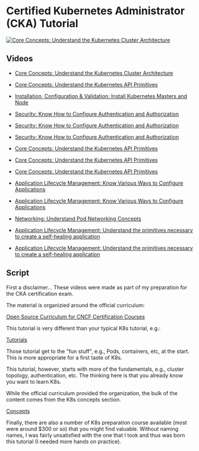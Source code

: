 # Certified Kubernetes Administrator (CKA) Tutorial

[![Core Concepts: Understand the Kubernetes Cluster Architecture](http://img.youtube.com/vi/VdkDxGsQhmY/0.jpg)](https://youtu.be/VdkDxGsQhmY)

## Videos

* [Core Concepts: Understand the Kubernetes Cluster Architecture](01-understand-the-kubernetes-cluster-architecture)

* [Core Concepts: Understand the Kubernetes API Primitives](02-understand-the-kubernetes-api-primitives)

* [Installation, Configuration & Validation: Install Kubernetes Masters and Node](03-install-kubernetes-masters-and-nodes)

* [Security: Know How to Configure Authentication and Authorization](04-know-how-to-configure-authentication-and-authorization)

* [Security: Know How to Configure Authentication and Authorization](05-know-how-to-configure-authentication-and-authorization)

* [Security: Know How to Configure Authentication and Authorization](06-know-how-to-configure-authentication-and-authorization)

* [Core Concepts: Understand the Kubernetes API Primitives](07-understand-the-kubernetes-api-primitives)

* [Core Concepts: Understand the Kubernetes API Primitives](08-understand-the-kubernetes-api-primitives)

* [Core Concepts: Understand the Kubernetes API Primitives](09-understand-the-kubernetes-api-primitives)

* [Application Lifecycle Management: Know Various Ways to Configure Applications](10-know-various-ways-to-configure-applications)

* [Application Lifecycle Management: Know Various Ways to Configure Applications](11-know-various-ways-to-configure-applications)

* [Networking: Understand Pod Networking Concepts](12-understand-pod-networking-concepts)

* [Application Lifecycle Management: Understand the primitives necessary to create a self-healing application](13-understand-self-healing-application)

* [Application Lifecycle Management: Understand the primitives necessary to create a self-healing application](14-understand-self-healing-application)

## Script

First a disclaimer...  These videos were made as part of my preparation for the CKA certification exam.

The material is organizied around the official curriculum:

[Open Source Curriculum for CNCF Certification Courses](https://github.com/cncf/curriculum)

This tutorial is very different than your typical K8s tutorial, e.g.:

[Tutorials](https://kubernetes.io/docs/tutorials/)

Those tutorial get to the "fun stuff", e.g., Pods, containers, etc, at the start.  This is more appropriate for a first taste of K8s.

This tutorial, however, starts with more of the fundamentals, e.g., cluster topology, authentication, etc. The thinking here is that you already know you want to learn K8s.

While the official curriculum provided the organization, the bulk of the content comes from the K8s concepts section.

[Concepts](https://kubernetes.io/docs/concepts/)

Finally, there are also a number of K8s preparation course available (most were around $300 or so) that you might find valuable. Without naming names, I was fairly unsatisfied with the one that I took and thus was born this tutorial (I needed more hands on practice).
